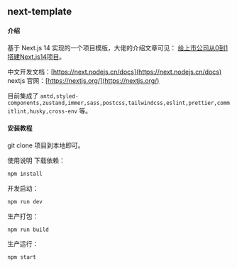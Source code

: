 
## next-template

#### 介绍
基于 Next.js 14 实现的一个项目模版，大佬的介绍文章可见： [给上市公司从0到1搭建Next.js14项目](https://juejin.cn/post/7344571324305981503)。

中文开发文档：[https://next.nodejs.cn/docs](https://next.nodejs.cn/docs)
nextjs 官网：[https://nextjs.org/](https://nextjs.org/)

目前集成了 `antd,styled-components,zustand,immer,sass,postcss,tailwindcss,eslint,prettier,commitlint,husky,cross-env` 等。

#### 安装教程
git clone 项目到本地即可。


使用说明
下载依赖：

```bash
npm install
```

开发启动：

```bash
npm run dev
```

生产打包：

```bash
npm run build
```

生产运行：

```bash
npm start
```
